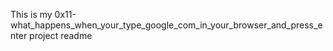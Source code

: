 This is my 0x11-what_happens_when_your_type_google_com_in_your_browser_and_press_enter project readme
